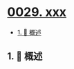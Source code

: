 # [0029. xxx](https://github.com/tnotesjs/TNotes.introduction/tree/main/notes/0029.%20xxx)

<!-- region:toc -->

- [1. 📝 概述](#1--概述)

<!-- endregion:toc -->

## 1. 📝 概述
